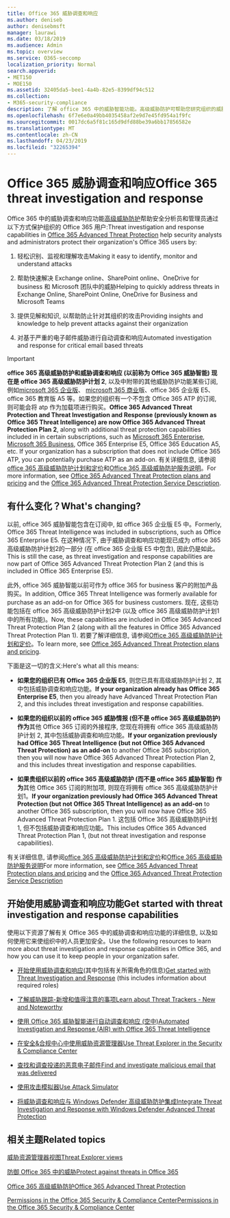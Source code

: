 ```yaml
---
title: Office 365 威胁调查和响应
ms.author: deniseb
author: denisebmsft
manager: laurawi
ms.date: 03/18/2019
ms.audience: Admin
ms.topic: overview
ms.service: O365-seccomp
localization_priority: Normal
search.appverid:
- MET150
- MOE150
ms.assetid: 32405da5-bee1-4a4b-82e5-8399df94c512
ms.collection:
- M365-security-compliance
description: 了解 office 365 中的威胁智能功能。高级威胁防护可帮助您研究组织的威胁、响应恶意软件、网络钓鱼和 Office 365 已代表您检测到的其他攻击, 并搜索威胁指示器.
ms.openlocfilehash: 6f7e6e0a49bb4035458af2e9d7e45fd954a1f9fc
ms.sourcegitcommit: 0017dc6a5f81c165d9dfd88be39a6bb17856582e
ms.translationtype: MT
ms.contentlocale: zh-CN
ms.lasthandoff: 04/23/2019
ms.locfileid: "32265394"
---
```

# <a name="office-365-threat-investigation-and-response"></a><span data-ttu-id="0c428-103">Office 365 威胁调查和响应</span><span class="sxs-lookup"><span data-stu-id="0c428-103">Office 365 threat investigation and response</span></span>

<span data-ttu-id="0c428-104">Office 365 中的威胁调查和响应功能[高级威胁防护](office-365-atp.md)帮助安全分析员和管理员通过以下方式保护组织的 Office 365 用户:</span><span class="sxs-lookup"><span data-stu-id="0c428-104">Threat investigation and response capabilities in [Office 365 Advanced Threat Protection](office-365-atp.md) help security analysts and administrators protect their organization's Office 365 users by:</span></span>
  
1. <span data-ttu-id="0c428-105">轻松识别、监视和理解攻击</span><span class="sxs-lookup"><span data-stu-id="0c428-105">Making it easy to identify, monitor and understand attacks</span></span>
    
2. <span data-ttu-id="0c428-106">帮助快速解决 Exchange online、SharePoint online、OneDrive for business 和 Microsoft 团队中的威胁</span><span class="sxs-lookup"><span data-stu-id="0c428-106">Helping to quickly address threats in Exchange Online, SharePoint Online, OneDrive for Business and Microsoft Teams</span></span>
    
3. <span data-ttu-id="0c428-107">提供见解和知识, 以帮助防止针对其组织的攻击</span><span class="sxs-lookup"><span data-stu-id="0c428-107">Providing insights and knowledge to help prevent attacks against their organization</span></span>

4. <span data-ttu-id="0c428-108">对基于严重的电子邮件威胁进行自动调查和响应</span><span class="sxs-lookup"><span data-stu-id="0c428-108">Automated investigation and response for critical email based threats</span></span>
    
> [!IMPORTANT]
> <span data-ttu-id="0c428-109">**office 365 高级威胁防护和威胁调查和响应 (以前称为 Office 365 威胁智能) 现在是 office 365 高级威胁防护计划 2**, 以及中附带的其他威胁防护功能某些订阅, 例如[microsoft 365 企业版](https://www.microsoft.com/microsoft-365/enterprise/home)、 [microsoft 365 商业](https://www.microsoft.com/microsoft-365/business)版、office 365 企业版 E5、office 365 教育版 A5 等。如果您的组织有一个不包含 Office 365 ATP 的订阅, 则可能会将 atp 作为加载项进行购买。</span><span class="sxs-lookup"><span data-stu-id="0c428-109">**Office 365 Advanced Threat Protection and Threat Investigation and Response (previously known as Office 365 Threat Intelligence) are now Office 365 Advanced Threat Protection Plan 2**, along with additional threat protection capabilities included in in certain subscriptions, such as [Microsoft 365 Enterprise](https://www.microsoft.com/microsoft-365/enterprise/home), [Microsoft 365 Business](https://www.microsoft.com/microsoft-365/business), Office 365 Enterprise E5, Office 365 Education A5, etc. If your organization has a subscription that does not include Office 365 ATP, you can potentially purchase ATP as an add-on.</span></span> <span data-ttu-id="0c428-110">有关详细信息, 请参阅[office 365 高级威胁防护计划和定价](https://products.office.com/exchange/advance-threat-protection)和[Office 365 高级威胁防护服务说明](https://docs.microsoft.com/office365/servicedescriptions/office-365-advanced-threat-protection-service-description#whats-new-in-office-365-advanced-threat-protection-atp)。</span><span class="sxs-lookup"><span data-stu-id="0c428-110">For more information, see [Office 365 Advanced Threat Protection plans and pricing](https://products.office.com/exchange/advance-threat-protection) and the [Office 365 Advanced Threat Protection Service Description](https://docs.microsoft.com/office365/servicedescriptions/office-365-advanced-threat-protection-service-description#whats-new-in-office-365-advanced-threat-protection-atp).</span></span> 
  
## <a name="whats-changing"></a><span data-ttu-id="0c428-111">有什么变化？</span><span class="sxs-lookup"><span data-stu-id="0c428-111">What's changing?</span></span>

<span data-ttu-id="0c428-112">以前, office 365 威胁智能包含在订阅中, 如 office 365 企业版 E5 中。</span><span class="sxs-lookup"><span data-stu-id="0c428-112">Formerly, Office 365 Threat Intelligence was included in subscriptions, such as Office 365 Enterprise E5.</span></span> <span data-ttu-id="0c428-113">在这种情况下, 由于威胁调查和响应功能现已成为 office 365 高级威胁防护计划2的一部分 (在 office 365 企业版 E5 中包含), 因此仍是如此。</span><span class="sxs-lookup"><span data-stu-id="0c428-113">This is still the case, as threat investigation and response capabilities are now part of Office 365 Advanced Threat Protection Plan 2 (and this is included in Office 365 Enterprise E5).</span></span> 

<span data-ttu-id="0c428-114">此外, office 365 威胁智能以前可作为 office 365 for business 客户的附加产品购买。</span><span class="sxs-lookup"><span data-stu-id="0c428-114">In addition, Office 365 Threat Intelligence was formerly available for purchase as an add-on for Office 365 for business customers.</span></span> <span data-ttu-id="0c428-115">现在, 这些功能包括在 office 365 高级威胁防护计划2中 (以及 office 365 高级威胁防护计划1中的所有功能)。</span><span class="sxs-lookup"><span data-stu-id="0c428-115">Now, these capabilities are included in Office 365 Advanced Threat Protection Plan 2 (along with all the features in Office 365 Advanced Threat Protection Plan 1).</span></span> <span data-ttu-id="0c428-116">若要了解详细信息, 请参阅[Office 365 高级威胁防护计划和定价](https://products.office.com/exchange/advance-threat-protection)。</span><span class="sxs-lookup"><span data-stu-id="0c428-116">To learn more, see [Office 365 Advanced Threat Protection plans and pricing](https://products.office.com/exchange/advance-threat-protection).</span></span>

<span data-ttu-id="0c428-117">下面是这一切的含义:</span><span class="sxs-lookup"><span data-stu-id="0c428-117">Here's what all this means:</span></span>

- <span data-ttu-id="0c428-118">**如果您的组织已有 Office 365 企业版 E5**, 则您已具有高级威胁防护计划 2, 其中包括威胁调查和响应功能。</span><span class="sxs-lookup"><span data-stu-id="0c428-118">**If your organization already has Office 365 Enterprise E5**, then you already have Advanced Threat Protection Plan 2, and this includes threat investigation and response capabilities.</span></span>

- <span data-ttu-id="0c428-119">**如果您的组织以前的 office 365 威胁情报 (但不是 office 365 高级威胁防护) 作为**其他 Office 365 订阅的外接程序, 您现在将拥有 office 365 高级威胁防护计划 2, 其中包括威胁调查和响应功能。</span><span class="sxs-lookup"><span data-stu-id="0c428-119">**If your organization previously had Office 365 Threat Intelligence (but not Office 365 Advanced Threat Protection) as an add-on** to another Office 365 subscription, then you will now have Office 365 Advanced Threat Protection Plan 2, and this includes threat investigation and response capabilities.</span></span> 

- <span data-ttu-id="0c428-120">**如果贵组织以前的 office 365 高级威胁防护 (而不是 office 365 威胁智能) 作为**其他 Office 365 订阅的附加项, 则现在将拥有 office 365 高级威胁防护计划1。</span><span class="sxs-lookup"><span data-stu-id="0c428-120">**If your organization previously had Office 365 Advanced Threat Protection (but not Office 365 Threat Intelligence) as an add-on** to another Office 365 subscription, then you will now have Office 365 Advanced Threat Protection Plan 1.</span></span> <span data-ttu-id="0c428-121">这包括 Office 365 高级威胁防护计划 1, 但不包括威胁调查和响应功能。</span><span class="sxs-lookup"><span data-stu-id="0c428-121">This includes Office 365 Advanced Threat Protection Plan 1, (but not threat investigation and response capabilities).</span></span>

<span data-ttu-id="0c428-122">有关详细信息, 请参阅[office 365 高级威胁防护计划和定价](https://products.office.com/exchange/advance-threat-protection)和[Office 365 高级威胁防护服务说明](https://docs.microsoft.com/office365/servicedescriptions/office-365-advanced-threat-protection-service-description#whats-new-in-office-365-advanced-threat-protection-atp)</span><span class="sxs-lookup"><span data-stu-id="0c428-122">For more information, see [Office 365 Advanced Threat Protection plans and pricing](https://products.office.com/exchange/advance-threat-protection) and the [Office 365 Advanced Threat Protection Service Description](https://docs.microsoft.com/office365/servicedescriptions/office-365-advanced-threat-protection-service-description#whats-new-in-office-365-advanced-threat-protection-atp)</span></span>

## <a name="get-started-with-threat-investigation-and-response-capabilities"></a><span data-ttu-id="0c428-123">开始使用威胁调查和响应功能</span><span class="sxs-lookup"><span data-stu-id="0c428-123">Get started with threat investigation and response capabilities</span></span>

<span data-ttu-id="0c428-124">使用以下资源了解有关 Office 365 中的威胁调查和响应功能的详细信息, 以及如何使用它来使组织中的人员更加安全。</span><span class="sxs-lookup"><span data-stu-id="0c428-124">Use the following resources to learn more about threat investigation and response capabilities in Office 365, and how you can use it to keep people in your organization safer.</span></span>
  
- <span data-ttu-id="0c428-125">[开始使用威胁调查和响应](get-started-with-ti.md)(其中包括有关所需角色的信息)</span><span class="sxs-lookup"><span data-stu-id="0c428-125">[Get started with Threat Investigation and Response](get-started-with-ti.md) (this includes information about required roles)</span></span> 
    
- [<span data-ttu-id="0c428-126">了解威胁跟踪-新增和值得注意的事项</span><span class="sxs-lookup"><span data-stu-id="0c428-126">Learn about Threat Trackers - New and Noteworthy</span></span>](threat-trackers.md)

- [<span data-ttu-id="0c428-127">使用 Office 365 威胁智能进行自动调查和响应 (空中)</span><span class="sxs-lookup"><span data-stu-id="0c428-127">Automated Investigation and Response (AIR) with Office 365 Threat Intelligence</span></span>](automated-investigation-response-office.md)

- [<span data-ttu-id="0c428-128">在安全&amp;合规中心中使用威胁资源管理器</span><span class="sxs-lookup"><span data-stu-id="0c428-128">Use Threat Explorer in the Security &amp; Compliance Center</span></span>](use-explorer-in-security-and-compliance.md)
    
- [<span data-ttu-id="0c428-129">查找和调查投递的恶意电子邮件</span><span class="sxs-lookup"><span data-stu-id="0c428-129">Find and investigate malicious email that was delivered</span></span>](investigate-malicious-email-that-was-delivered.md)
    
- [<span data-ttu-id="0c428-130">使用攻击模拟器</span><span class="sxs-lookup"><span data-stu-id="0c428-130">Use Attack Simulator</span></span>](attack-simulator.md)
    
- [<span data-ttu-id="0c428-131">将威胁调查和响应与 Windows Defender 高级威胁防护集成</span><span class="sxs-lookup"><span data-stu-id="0c428-131">Integrate Threat Investigation and Response with Windows Defender Advanced Threat Protection</span></span>](integrate-office-365-ti-with-wdatp.md)
    
## <a name="related-topics"></a><span data-ttu-id="0c428-132">相关主题</span><span class="sxs-lookup"><span data-stu-id="0c428-132">Related topics</span></span>

[<span data-ttu-id="0c428-133">威胁资源管理器视图</span><span class="sxs-lookup"><span data-stu-id="0c428-133">Threat Explorer views</span></span>](threat-explorer-views.md)

[<span data-ttu-id="0c428-134">防御 Office 365 中的威胁</span><span class="sxs-lookup"><span data-stu-id="0c428-134">Protect against threats in Office 365</span></span>](protect-against-threats.md)
  
[<span data-ttu-id="0c428-135">Office 365 高级威胁防护</span><span class="sxs-lookup"><span data-stu-id="0c428-135">Office 365 Advanced Threat Protection</span></span>](office-365-atp.md)
  
[<span data-ttu-id="0c428-136">Permissions in the Office 365 Security &amp; Compliance Center</span><span class="sxs-lookup"><span data-stu-id="0c428-136">Permissions in the Office 365 Security &amp; Compliance Center</span></span>](permissions-in-the-security-and-compliance-center.md)
 
